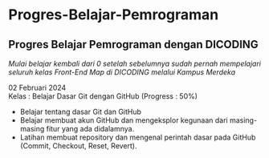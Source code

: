 Progres-Belajar-Pemrograman
==
Progres Belajar Pemrograman dengan DICODING
--
*Mulai belajar kembali dari 0 setelah sebelumnya sudah pernah mempelajari seluruh kelas Front-End Map di DICODING melalui Kampus Merdeka*

02 Februari 2024<br>
Kelas : Belajar Dasar Git dengan GitHub (Progress : 50%)
* Belajar tentang dasar Git dan GitHub
* Belajar membuat akun GitHub dan mengeksplor kegunaan dari masing-masing fitur yang ada didalamnya.
* Latihan membuat repository dan mengenal perintah dasar pada GitHub (Commit, Checkout, Reset, Revert).
